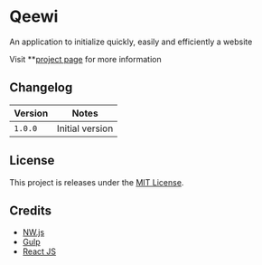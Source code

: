 # Qeewi
An application to initialize quickly, easily and efficiently a website

Visit **[project page](http://qeewi.io) for more information

## Changelog

Version | Notes
------- | ---------------
`1.0.0` | Initial version

## License

This project is releases under the [MIT License](LICENSE).

## Credits

* [NW.js](http://nwjs.io)
* [Gulp](http://gulpjs.com//)
* [React JS](https://facebook.github.io/react/)
